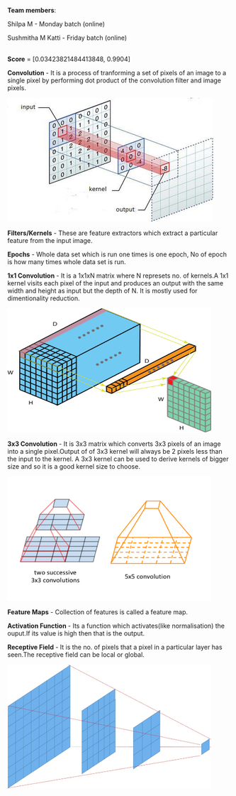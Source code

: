  
**Team members**:

Shilpa M - Monday batch (online)

Sushmitha M Katti - Friday batch (online)
<br/><br/>



**Score** = [0.03423821484413848, 0.9904]

**Convolution** - It is a process of tranforming a set of pixels of an image to a single pixel by performing dot product of 
the convolution filter and image pixels.

![Convolution](./images/convolution.jpg)

**Filters/Kernels** - These are feature extractors which extract a particular feature  from the input image.

**Epochs** - Whole data set which is run one times is one epoch, No of epoch is how many times whole data set is run.

**1x1 Convolution** - It is a 1x1xN matrix where N represets no. of kernels.A 1x1 kernel visits each pixel of the input and
produces an output with the same width and height as input but the depth of N. It is mostly used for dimentionality reduction.

<img src="./images/1x1.png " alt="1x1 Convolution" width="460" height="280"/>

**3x3 Convolution** - It is 3x3 matrix which converts 3x3 pixels of an image into a single pixel.Output of of 3x3 kernel will always
be 2 pixels less than the input to the kernel. A 3x3 kernel can be used to derive kernels of bigger size and so it is a good kernel
size to choose.

<img src="./images/kernel.png" alt="3x3 Convolution" width="460" height="280"/>

**Feature Maps** - Collection of features is called a feature map.

               
**Activation Function** - Its a function which activates(like normalisation) the ouput.If its value is high then that is the output.

**Receptive Field** - It is the no. of pixels that a pixel in a particular layer has seen.The receptive field can be local or global. 

<img src="./images/receptive-field.jpg" alt="Receptive Field" width="460" height="280"/>
